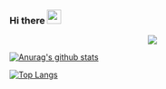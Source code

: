 ### Hi there <a href="https://www.gautamkrishnar.com/"><img src="https://media.giphy.com/media/hvRJCLFzcasrR4ia7z/giphy.gif" width="25px"></a>

<p align="center"><img src="https://media.giphy.com/media/12S5BqrFL93xxC/giphy.gif"/></p>

[![Anurag's github stats](https://github-readme-stats.vercel.app/api?username=baonq243&show_icons=true&theme=dracula)]()

[![Top Langs](https://github-readme-stats.vercel.app/api/top-langs/?username=baonq243&show_icons=true&theme=dracula&layout=compact)]()
